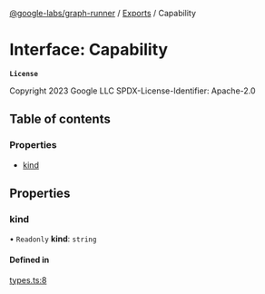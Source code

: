 [@google-labs/graph-runner](../README.md) / [Exports](../modules.md) / Capability

# Interface: Capability

**`License`**

Copyright 2023 Google LLC
SPDX-License-Identifier: Apache-2.0

## Table of contents

### Properties

- [kind](Capability.md#kind)

## Properties

### kind

• `Readonly` **kind**: `string`

#### Defined in

[types.ts:8](https://github.com/google/labs-prototypes/blob/5114223/seeds/graph-runner/src/types.ts#L8)
